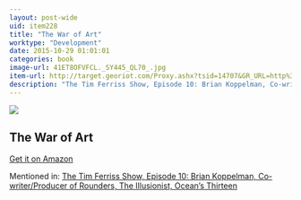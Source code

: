 ```yaml
---
layout: post-wide
uid: item228
title: "The War of Art"
worktype: "Development"
date: 2015-10-29 01:01:01
categories: book
image-url: 41ET8OFVFCL._SY445_QL70_.jpg
item-url: http://target.georiot.com/Proxy.ashx?tsid=14707&GR_URL=http%3A%2F%2Fwww.amazon.com%2FWar-Art-Steven-Pressfield-ebook%2Fdp%2FB007A4SDCG%2F
description: "The Tim Ferriss Show, Episode 10: Brian Koppelman, Co-writer/Producer of Rounders, The Illusionist, Ocean’s Thirteen"
---
```

<a href="http://target.georiot.com/Proxy.ashx?tsid=14707&GR_URL=http%3A%2F%2Fwww.amazon.com%2FWar-Art-Steven-Pressfield-ebook%2Fdp%2FB007A4SDCG%2F" target="blank"><img src="../../../../img/thumbs/41ET8OFVFCL._SY445_QL70_.jpg" class="prod-img"></a>
<h2>The War of Art</h2>
<p><a href="http://target.georiot.com/Proxy.ashx?tsid=14707&GR_URL=http%3A%2F%2Fwww.amazon.com%2FWar-Art-Steven-Pressfield-ebook%2Fdp%2FB007A4SDCG%2F" target="blank">Get it on Amazon</a><p>
<p>Mentioned in: <a href="http://fourhourworkweek.com/2014/06/04/brian-koppelman-screenwriter/" target="blank">The Tim Ferriss Show, Episode 10: Brian Koppelman, Co-writer/Producer of Rounders, The Illusionist, Ocean’s Thirteen</a></p>
